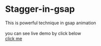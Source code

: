 # Stagger-in-gsap
This is powerful technique in gsap animation 
<br/>
<br/>
you can see live demo by click below
<br/>
[click me](https://rick2k2.github.io/Stagger-in-gsap/)
